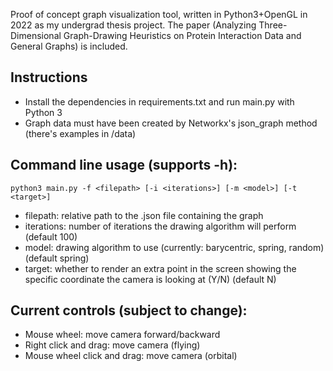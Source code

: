 Proof of concept graph visualization tool, written in Python3+OpenGL in 2022 as my undergrad thesis project. The paper (Analyzing Three-Dimensional Graph-Drawing Heuristics on Protein Interaction Data and General Graphs) is included.

## Instructions

* Install the dependencies in requirements.txt and run main.py with Python 3
* Graph data must have been created by Networkx's json_graph method (there's examples in /data)

## Command line usage (supports -h):

`python3 main.py -f <filepath> [-i <iterations>] [-m <model>] [-t <target>]`

* filepath: relative path to the .json file containing the graph
* iterations: number of iterations the drawing algorithm will perform (default 100)
* model: drawing algorithm to use (currently: barycentric, spring, random) (default spring)
* target: whether to render an extra point in the screen showing the specific coordinate the camera is looking at (Y/N) (default N)

## Current controls (subject to change):

* Mouse wheel: move camera forward/backward  
* Right click and drag: move camera (flying)  
* Mouse wheel click and drag: move camera (orbital)